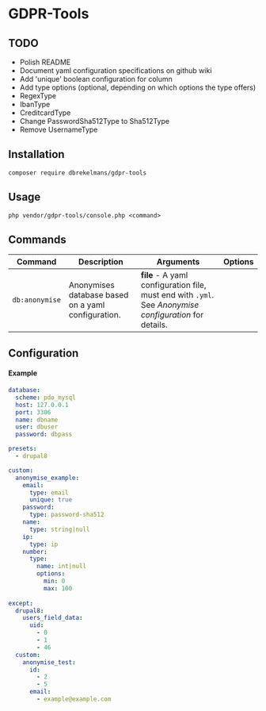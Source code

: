 # GDPR-Tools

## TODO
* Polish README
* Document yaml configuration specifications on github wiki
* Add 'unique' boolean configuration for column
* Add type options (optional, depending on which options the type offers)
* RegexType
* IbanType
* CreditcardType
* Change PasswordSha512Type to Sha512Type
* Remove UsernameType

## Installation
```
composer require dbrekelmans/gdpr-tools
```

## Usage
```
php vendor/gdpr-tools/console.php <command>
```


## Commands

| Command | Description | Arguments | Options |
| --- | --- | --- | --- |
| `db:anonymise` | Anonymises database based on a yaml configuration. | __file__ - A yaml configuration file, must end with `.yml`. See _Anonymise configuration_ for details. | |

## Configuration

#### Example
```yaml
database:
  scheme: pdo_mysql
  host: 127.0.0.1
  port: 3306
  name: dbname
  user: dbuser
  password: dbpass

presets:
  - drupal8

custom:
  anonymise_example:
    email:
      type: email
      unique: true
    password:
      type: password-sha512
    name:
      type: string|null
    ip:
      type: ip
    number:
      type:
        name: int|null
        options:
          min: 0
          max: 100
      
except:
  drupal8:
    users_field_data:
      uid:
        - 0
        - 1
        - 46
  custom:
    anonymise_test:
      id:
        - 2
        - 5
      email:
        - example@example.com
```
